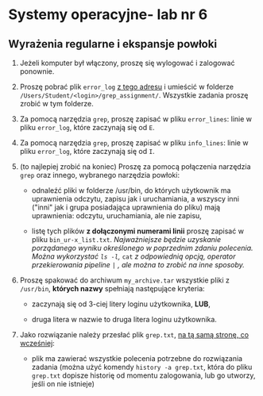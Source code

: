 
# Systemy operacyjne- lab nr 6
## Wyrażenia regularne i ekspansje powłoki

1. Jeżeli komputer był włączony, proszę się wylogować i zalogować ponownie.

1. Proszę pobrać plik `error_log` [z tego adresu](http://alioth.uwb.edu.pl/so/data/error_log) i umieścić w folderze `/Users/Student/<login>/grep_assignment/`. Wszystkie zadania proszę zrobić w tym folderze.

1. Za pomocą narzędzia `grep`, proszę zapisać w pliku `error_lines`: linie w pliku `error_log`, które zaczynają się od `E`. 

1. Za pomocą narzędzia `grep`, proszę zapisać w pliku `info_lines`: linie w pliku `error_log`, które zaczynają się od `I`. 

1. (to najlepiej zrobić na koniec) Proszę za pomocą połączenia narzędzia `grep` oraz innego, wybranego narzędzia powłoki:

    - odnaleźć pliki w folderze /usr/bin, do których użytkownik ma uprawnienia odczytu, zapisu jak i uruchamiania, a wszyscy inni ("inni" jak i grupa posiadająca uprawnienia do pliku) mają uprawnienia: odczytu, uruchamiania, ale nie zapisu,

    - listę tych plików **z dołączonymi numerami linii** proszę zapisać w pliku `bin_ur-x_list.txt`. *Najważniejsze będzie uzyskanie porządanego wyniku określonego w poprzednim zdaniu polecenia. Można wykorzystać *`ls -l`*,* `cat` *z odpowiednią opcją, operator przekierowania pipeline* `|` *, ale można to zrobić na inne sposoby.*

1. Proszę spakować do archiwum `my_archive.tar` wszystkie pliki z `/usr/bin`, **których nazwy** spełniają następujące kryteria:

    - zaczynają się od 3-ciej litery loginu użytkownika, **LUB**,

    - druga litera w nazwie to druga litera loginu użytkownika.

1. Jako rozwiązanie należy przesłać plik `grep.txt`, [na tą samą stronę, co wcześniej](https://alioth.uwb.edu.pl/cgi-bin/so-lab/rejestr):

    - plik ma zawierać wszystkie polecenia potrzebne do rozwiązania zadania (można użyć komendy `history -a grep.txt`, która do pliku `grep.txt` dopisze historię od momentu zalogowania, lub go utworzy, jeśli on nie istnieje)


